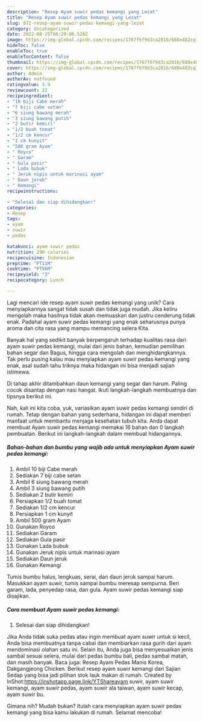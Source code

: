```yaml
---
description: "Resep Ayam suwir pedas kemangi yang Lezat"
title: "Resep Ayam suwir pedas kemangi yang Lezat"
slug: 872-resep-ayam-suwir-pedas-kemangi-yang-lezat
category: Uncategorized
date: 2022-08-25T06:29:06.528Z
image: https://img-global.cpcdn.com/recipes/1767f6f9d3ca2816/680x482cq70/ayam-suwir-pedas-kemangi-foto-resep-utama.jpg
hideToc: false
enableToc: true
enableTocContent: false
thumbnail: https://img-global.cpcdn.com/recipes/1767f6f9d3ca2816/680x482cq70/ayam-suwir-pedas-kemangi-foto-resep-utama.jpg
cover: https://img-global.cpcdn.com/recipes/1767f6f9d3ca2816/680x482cq70/ayam-suwir-pedas-kemangi-foto-resep-utama.jpg
author: Admin
authorAv: notfound
ratingvalue: 3.9
reviewcount: 22
recipeingredient:
- "10 biji Cabe merah"
- "7 biji cabe setan"
- "6 siung bawang merah"
- "3 siung bawang putih"
- "2 butir kemiri"
- "1/2 buah tomat"
- "1/2 cm kencur"
- "1 cm kunyit"
- "500 gram Ayam"
- " Royco"
- " Garam"
- " Gula pasir"
- " Lada bubuk"
- " Jeruk nipis untuk marinasi ayam"
- " Daun jeruk"
- " Kemangi"
recipeinstructions:

- "Selesai dan siap dihidangkan!"
categories:
- Resep
tags:
- ayam
- suwir
- pedas

katakunci: ayam suwir pedas 
nutrition: 290 calories
recipecuisine: Indonesian
preptime: "PT11M"
cooktime: "PT56M"
recipeyield: "3"
recipecategory: Lunch

---
```





Lagi mencari ide resep ayam suwir pedas kemangi yang unik? Cara menyiapkannya sangat tidak susah dan tidak juga mudah. Jika keliru mengolah maka hasilnya tidak akan memuaskan dan justru cenderung tidak enak. Padahal ayam suwir pedas kemangi yang enak seharusnya punya aroma dan cita rasa yang mampu memancing selera Kita.





Banyak hal yang sedikit banyak berpengaruh terhadap kualitas rasa dari ayam suwir pedas kemangi, mulai dari jenis bahan, kemudian pemilihan bahan segar dan Bagus, hingga cara mengolah dan menghidangkannya. Tak perlu pusing kalau mau menyiapkan ayam suwir pedas kemangi yang enak,      asal sudah tahu triknya maka hidangan ini bisa menjadi sajian istimewa.














Di tahap akhir ditambahkan daun kemangi yang segar dan harum. Paling cocok disantap dengan nasi hangat. Ikuti langkah-langkah membuatnya dan tipsnya berikut ini.






Nah, kali ini kita coba, yuk, variasikan ayam suwir pedas kemangi sendiri di rumah. Tetap dengan bahan yang sederhana, hidangan ini dapat memberi manfaat untuk membantu menjaga kesehatan tubuh kita. Anda dapat membuat Ayam suwir pedas kemangi memakai 16 bahan dan 0 langkah pembuatan. Berikut ini langkah-langkah dalam membuat hidangannya.

<!--inarticleads1-->

##### Bahan-bahan dan bumbu yang wajib ada untuk menyiapkan Ayam suwir pedas kemangi:

1. Ambil 10 biji Cabe merah
1. Sediakan 7 biji cabe setan
1. Ambil 6 siung bawang merah
1. Ambil 3 siung bawang putih
1. Sediakan 2 butir kemiri
1. Persiapkan 1/2 buah tomat
1. Sediakan 1/2 cm kencur
1. Persiapkan 1 cm kunyit
1. Ambil 500 gram Ayam
1. Gunakan  Royco
1. Sediakan  Garam
1. Sediakan  Gula pasir
1. Gunakan  Lada bubuk
1. Gunakan  Jeruk nipis untuk marinasi ayam
1. Sediakan  Daun jeruk
1. Gunakan  Kemangi


Tumis bumbu halus, lengkuas, serai, dan daun jeruk sampai harum. Masukkan ayam suwir, tumis sampai bumbu meresap sempurna. Beri garam, lada, penyedap rasa, dan gula. Ayam suwir pedas kemangi siap disajikan. 

<!--inarticleads2-->

##### Cara membuat Ayam suwir pedas kemangi:


1. Selesai dan siap dihidangkan!

Jika Anda tidak suka pedas atau ingin membuat ayam suwir untuk si kecil, Anda bisa membuatnya tanpa cabai dan membiarkan rasa gurih dari ayam mendominasi olahan satu ini. Selain itu, Anda juga bisa menyesuaikan jenis sambal sesuai selera, mulai dari pedas bumbu bali, pedas sambal matah, dan masih banyak. Baca juga: Resep Ayam Pedas Manis Korea, Dakgangjeong Chicken. Berikut resep ayam suwir kemangi dari Sajian Sedap yang bisa jadi pilihan stok lauk makan di rumah. Created by InShot:https://inshotapp.page.link/YTShareayam suwir, ayam suwir kemangi, ayam suwir pedas, ayam suwir ala taiwan, ayam suwir kecap, ayam suwir bu. 

Gimana nih? Mudah bukan? Itulah cara menyiapkan ayam suwir pedas kemangi yang bisa kamu lakukan di rumah. Selamat mencoba!
